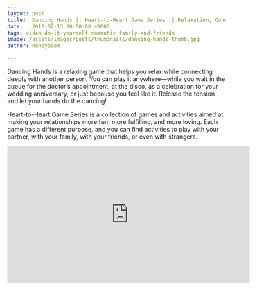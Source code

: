 ```yaml
---
layout: post
title:  Dancing Hands || Heart-to-Heart Game Series || Relaxation, Connection, Focus
date:   2018-02-13 20:00:00 +0000
tags: video do-it-yourself romantic family-and-friends
image: /assets/images/posts/thumbnails/dancing-hands-thumb.jpg
author: Honeyboom

---
```

Dancing Hands is a relaxing game that helps you relax while connecting deeply with another person. You can play it anywhere—while you wait in the queue for the doctor’s appointment, at the disco, as a celebration for your wedding anniversary, or just because you feel like it. Release the tension and let your hands do the dancing!

Heart-to-Heart Game Series is a collection of games and activities aimed at making your relationships more fun, more fulfilling, and more loving. Each game has a different purpose, and you can find activities to play with your partner, with your family, with your friends, or even with strangers.

<div class="video-container"><iframe width="560" height="315" src="https://www.youtube.com/embed/t7WsrEi7I0Q" frameborder="0" allow="autoplay; encrypted-media" allowfullscreen></iframe></div>
